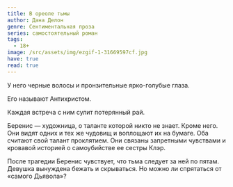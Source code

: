 ```yaml
---
title: В ореоле тьмы
author: Дана Делон
genre: Сентиментальная проза
series: самостоятельный роман
tags:
  - 18+
image: /src/assets/img/ezgif-1-31669597cf.jpg
have: true
read: true
---
```

У него черные волосы и пронзительные ярко-голубые глаза.

Его называют Антихристом.

Каждая встреча с ним сулит потерянный рай.



Беренис — художница, о таланте которой никто не знает. Кроме него. Они видят одних и тех же чудовищ и воплощают их на бумаге. Оба считают свой талант проклятием. Они связаны запретными чувствами и кровавой историей о самоубийстве ее сестры Клэр.

После трагедии Беренис чувствует, что тьма следует за ней по пятам. Девушка вынуждена бежать и скрываться. Но можно ли спрятаться от «самого Дьявола»?
